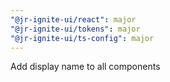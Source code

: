 ```yaml
---
"@jr-ignite-ui/react": major
"@jr-ignite-ui/tokens": major
"@jr-ignite-ui/ts-config": major
---
```


Add display name to all components
